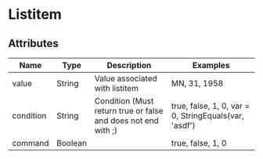 # Listitem

## Attributes

| Name       |  Type      |  Description                                                   |  Examples                                              |
|------------|------------|----------------------------------------------------------------|--------------------------------------------------------|
|  value     |  String    |  Value associated with listitem                                |  MN, 31, 1958                                          |
|  condition |  String    |  Condition (Must return true or false and does not end with ;) |  true, false, 1, 0, var = 0, StringEquals(var, 'asdf') |
|  command   |  Boolean   |                                                                |  true, false, 1, 0                                     |

